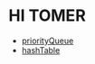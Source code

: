 # HI TOMER

- [priorityQueue](.\src\data-structures\priority-queue\PriorityQueue.js)  
- [hashTable](.\src\data-structures\hash-table\MyHashTable.js)
